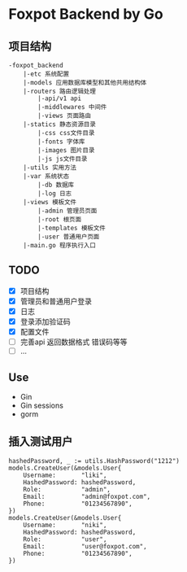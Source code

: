 # Foxpot Backend by Go

## 项目结构
```
-foxpot_backend
    |-etc 系统配置
    |-models 应用数据库模型和其他共用结构体
    |-routers 路由逻辑处理
        |-api/v1 api
        |-middlewares 中间件
        |-views 页面路由
    |-statics 静态资源目录
        |-css css文件目录
        |-fonts 字体库
        |-images 图片目录
        |-js js文件目录
    |-utils 实用方法
    |-var 系统状态
        |-db 数据库
        |-log 日志
    |-views 模板文件
        |-admin 管理员页面
        |-root 根页面
        |-templates 模板文件
        |-user 普通用户页面
    |-main.go 程序执行入口
```

## TODO

- [x] 项目结构
- [x] 管理员和普通用户登录
- [x] 日志
- [x] 登录添加验证码
- [x] 配置文件
- [ ] 完善api 返回数据格式 错误码等等
- [ ] ... 

## Use

- Gin
- Gin sessions
- gorm

## 插入测试用户
```
hashedPassword, _ := utils.HashPassword("1212")
models.CreateUser(&models.User{
	Username:       "liki",
	HashedPassword: hashedPassword,
	Role:           "admin",
	Email:          "admin@foxpot.com",
	Phone:          "01234567890",
})
models.CreateUser(&models.User{
	Username:       "niki",
	HashedPassword: hashedPassword,
	Role:           "user",
	Email:          "user@foxpot.com",
	Phone:          "01234567890",
})
```